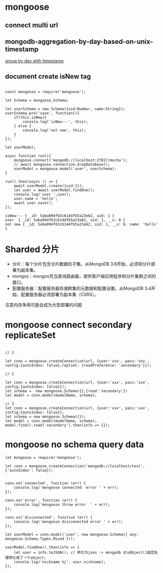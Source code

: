 # mongoose

## connect multi url


## mongodb-aggregation-by-day-based-on-unix-timestamp

[group by day with timestamp](https://stackoverflow.com/questions/33078773/mongodb-aggregation-by-day-based-on-unix-timestamp)

## document create isNew tag

```

const mongoose = require('mongoose');

let Schema = mongoose.Schema;

let userSchema = new Schema({uid:Number, name:String});
userSchema.pre('save', function(){
	if(this.isNew){
		console.log('isNew---', this);
	} else {
		console.log('not new', this);
	}
});

let userModel;

async function run(){
	mongoose.connect('mongodb://localhost:27017/mocha');
	// await mongoose.connection.dropDatabase();
	userModel = mongoose.model('user', userSchema);
}

run().then(async () => {
	await userModel.create({uid:1});
	let user = await userModel.findOne();
	console.log('user ',user);
	user.name = 'hello';
	await user.save();
});

isNew--- { _id: 5aba094f63c6144fb5a23e62, uid: 1 }
user  { _id: 5aba094f63c6144fb5a23e62, uid: 1, __v: 0 }
not new { _id: 5aba094f63c6144fb5a23e62, uid: 1, __v: 0, name: 'hello' }

```

# Sharded 分片

- 分片：每个分片包含分片数据的子集。从MongoDB 3.6开始，必须将分片部署为副本集。
- mongos：mongos充当查询路由器，提供客户端应用程序和分片集群之间的接口。
- 配置服务器：配置服务器存储群集的元数据和配置设置。从MongoDB 3.4开始，配置服务器必须部署为副本集（CSRS）。

注意内存争用可能会成为大型部署的问题

# mongoose connect secondary replicateSet

```

// 1 

let conn = mongoose.createConnection(url, {user:'xxx', pass:'xxx', config:{autoIndex: false},replset: {readPreference: 'secondary'}});

// 2  

let conn = mongoose.createConnection(url, {user:'xxx', pass:'xxx', config:{autoIndex: false}});
let schema =  new mongoose.Schema({},{read:'secondary'})
let model = conn.model(modelName, schema);

// 3
let conn = mongoose.createConnection(url, {user:'xxx', pass:'xxx', config:{autoIndex: false}};
let schema = new mongoose.Schema({});
let model = conn.model(modelName, schema);
model.find().read('secondary').then(info => {});

```

# mongoose no schema query data

```
let mongoose = require('mongoose');

let conn = mongoose.createConnection('mongodb://localhost/test', {'autoIndex': false});


conn.on('connected', function (err) {
    console.log('mongoose connected  error ' + err);
});

conn.on('error', function (err) {
    console.log('mongoose throw error  ' + err);
});

conn.on('disconnected', function (err) {
    console.log('mongoose disconnected error ' + err);
});

let userModel = conn.model('user', new mongoose.Schema({ any: mongoose.Schema.Types.Mixed }));

userModel.findOne().then(info => {
    let user = info.toJSON(); // 转化为json -> mongodb $toObject()底层处理转化成了一个object;
    console.log('nickname %j', user.nickname);
});

```